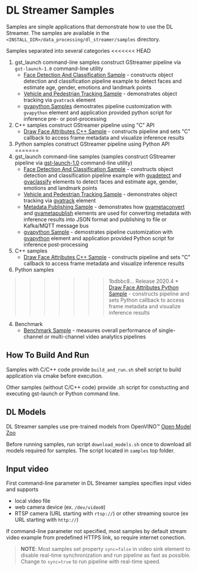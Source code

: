 # DL Streamer Samples

Samples are simple applications that demonstrate how to use the DL Streamer. The samples are available in the `<INSTALL_DIR>/data_processing/dl_streamer/samples` directory.

Samples separated into several categories
<<<<<<< HEAD
1. gst_launch command-line samples construct GStreamer pipeline via `gst-launch-1.0` command-line utility
    * [Face Detection And Classification Sample](./gst_launch/face_detection_and_classification/README.md) - constructs object detection and classification pipeline example to detect faces and estimate age, gender, emotions and landmark points
    * [Vehicle and Pedestrian Tracking Sample](./gst_launch/vehicle_pedestrian_tracking/README.md) - demonstrates object tracking via `gvatrack` element
    * [gvapython Samples](./gst_launch/gvapython/face_detection_and_classification/README.md) demostrates pipeline customization with `gvapython` element and application provided python script for inference pre- or post-processing
2. C++ samples construct GStreamer pipeline using "C" API
    * [Draw Face Attributes C++ Sample](./cpp/draw_face_attributes/README.md) - constructs pipeline and sets "C" callback to access frame metadata and visualize inference results
3. Python samples construct GStreamer pipeline using Python API
=======
1. gst_launch command-line samples (samples construct GStreamer pipeline via [gst-launch-1.0](https://gstreamer.freedesktop.org/documentation/tools/gst-launch.html) command-line utility)
    * [Face Detection And Classification Sample](./gst_launch/face_detection_and_classification/README.md) - constructs object detection and classification pipeline example with [gvadetect](./gvadetect.md) and [gvaclassify](./gvaclassify.md) elements to detect faces and estimate age, gender, emotions and landmark points
    * [Vehicle and Pedestrian Tracking Sample](./gst_launch/vehicle_pedestrian_tracking/README.md) - demonstrates object tracking via [gvatrack](./gvatrack.md) element
    * [Metadata Publishing Sample](./gst_launch/metapublish/README.md) - demonstrates how [gvametaconvert](./gvametaconvert.md) and [gvametapublish](./gvametapublish.md) elements are used for converting metadata with inference results into JSON format and publishing to file or Kafka/MQTT message bus
    * [gvapython Sample](./gst_launch/gvapython/face_detection_and_classification/README.md) - demostrates pipeline customization with [gvapython](./gvapython.md) element and application provided Python script for inference post-processing
2. C++ samples
    * [Draw Face Attributes C++ Sample](./cpp/draw_face_attributes/README.md) - constructs pipeline and sets "C" callback to access frame metadata and visualize inference results
3. Python samples
>>>>>>> 1bdbbc8... Release 2020.4
    * [Draw Face Attributes Python Sample](./python/draw_face_attributes/README.md) - constructs pipeline and sets Python callback to access frame metadata and visualize inference results
4. Benchmark
    * [Benchmark Sample](./benchmark/README.md) - measures overall performance of single-channel or multi-channel video analytics pipelines

## How To Build And Run

Samples with C/C++ code provide `build_and_run.sh` shell script to build application via cmake before execution.

Other samples (without C/C++ code) provide .sh script for constucting and executing gst-launch or Python command line.

## DL Models

DL Streamer samples use pre-trained models from OpenVINO™ [Open Model Zoo](https://github.com/opencv/open_model_zoo)

Before running samples, run script `download_models.sh` once to download all models required for samples. The script located in `samples` top folder.

## Input video

First command-line parameter in DL Streamer samples specifies input video and supports
* local video file
* web camera device (ex. `/dev/video0`)
* RTSP camera (URL starting with `rtsp://`) or other streaming source (ex URL starting with `http://`)

If command-line parameter not specified, most samples by default stream video example from predefined HTTPS link, so require internet conection.

> **NOTE**: Most samples set property `sync=false` in video sink element to disable real-time synchronization and run pipeline as fast as possible. Change to `sync=true` to run pipeline with real-time speed.
